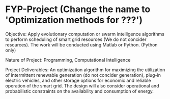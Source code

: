 # FYP-Project (Change the name to 'Optimization methods for ???')
Objective: Apply evolutionary computation or swarm intelligence algorithms to perform scheduling of smart grid resources (We do not concider resources). The work will be conducted using Matlab or Python. (Python only)

Nature of Project: Programming, Computational Intelligence 

Project Deliverables: An optimization algorithm for maximizing the utilization of intermittent renewable generation (do not concider generation), plug-in electric vehicles, and other storage options for economic and reliable operation of the smart grid. The design will also consider operational and probabilistic constraints on the availability and consumption of energy.
